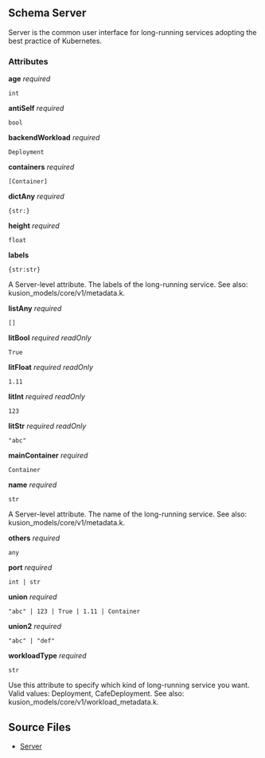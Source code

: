 ## Schema Server

Server is the common user interface for long-running services adopting the best practice of Kubernetes.

### Attributes

**age** *required*

`int`

**antiSelf** *required*

`bool`

**backendWorkload** *required*

`Deployment`

**containers** *required*

`[Container]`

**dictAny** *required*

`{str:}`

**height** *required*

`float`

**labels**

`{str:str}`

A Server-level attribute.
The labels of the long-running service.
See also: kusion_models/core/v1/metadata.k.

**listAny** *required*

`[]`

**litBool** *required* *readOnly*

`True`

**litFloat** *required* *readOnly*

`1.11`

**litInt** *required* *readOnly*

`123`

**litStr** *required* *readOnly*

`"abc"`

**mainContainer** *required*

`Container`

**name** *required*

`str`

A Server-level attribute.
The name of the long-running service.
See also: kusion_models/core/v1/metadata.k.

**others** *required*

`any`

**port** *required*

`int | str`

**union** *required*

`"abc" | 123 | True | 1.11 | Container`

**union2** *required*

`"abc" | "def"`

**workloadType** *required*

`str`

Use this attribute to specify which kind of long-running service you want.
Valid values: Deployment, CafeDeployment.
See also: kusion_models/core/v1/workload_metadata.k.


## Source Files

- [Server](server.k)
